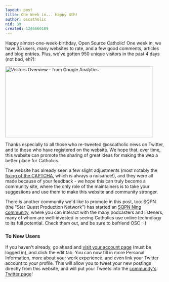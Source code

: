 ```yaml
---
layout: post
title: One Week in... Happy 4th!
author: oscatholic
nid: 39
created: 1246660189
---
```

<p>Happy almost-one-week-birthday, Open Source Catholic! One week in, we have 35 users, many websites to rate, and a few good comments, articles and blog entries. Plus, we've gotten 950 unique visitors in the past 4 days (not bad, eh?):</p>
<p class="rtecenter"><img alt="Visitors Overview - from Google Analytics" width="467" height="225" src="/sites/opensourcecatholic.com/files/user-uploads/oscatholic/visitors-overview-google-analytics.jpg" /></p>
<p>Thanks especially to all those who re-tweeted @oscatholic news on Twitter, and to those who have registered on the website. We hope that, over time, this website can promote the sharing of great ideas for making the web a better place for Catholics.</p>
<p>The website has already seen a few slight adjustments (most notably the <a href="/forum/topics/31#comment-78">fixing of the CAPTCHA</a>, which is always a nuisance!), and they were all made because of your feedback - we hope this can truly become a community site, where the only role of the maintainers is to take your suggestions and use them to make this website and community stronger.</p>
<p>There is another community we'd like to promote in this post, too: SQPN (the &quot;Star Quest Production Network&quot;) has started an <a href="http://sqpnconnect.ning.com/group/catholicfoodie">SQPN Ning community</a>, where you can interact with the many podcasters and listeners, many of whom are well-invested in seeing Catholics use online technology to its full potential. Check them out, and be sure to befriend OSC :-)</p>
<h3>To New Users</h3>
<p>If you haven't already, go ahead and <a href="/user">visit your account page</a> (must be logged in), and click the edit tab. You can now fill in more Personal Information, more about your work experience, and even link your Twitter account to your profile. This will allow you to tweet your new postings directly from this website, and will put your Tweets into the <a href="/all-user-tweets">community's Twitter page</a>!</p>
